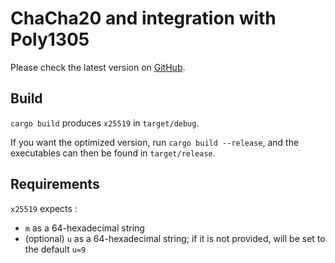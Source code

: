 # ChaCha20 and integration with Poly1305

Please check the latest version on [GitHub](github.com/leo-leesco/Crypto-TD4).

## Build

`cargo build` produces `x25519` in `target/debug`.

If you want the optimized version, run `cargo build --release`, and the executables can then be found in `target/release`.

## Requirements

`x25519` expects :
- `m` as a 64-hexadecimal string
- (optional) `u` as a 64-hexadecimal string; if it is not provided, will be set to the default `u=9`
